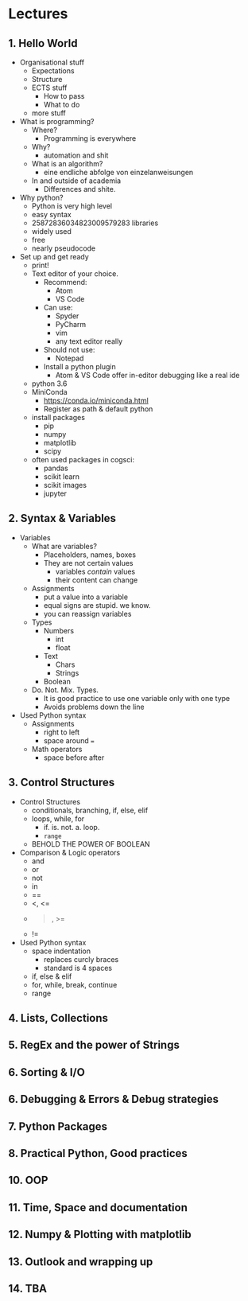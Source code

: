 # Lectures
## 1. Hello World
- Organisational stuff
    - Expectations
    - Structure
    - ECTS stuff
        - How to pass
        - What to do
    - more stuff
- What is programming?
    - Where?
        - Programming is everywhere
    - Why?
        - automation and shit
    - What is an algorithm?
        - eine endliche abfolge von einzelanweisungen
    - In and outside of academia
        - Differences and shite.
- Why python?
    - Python is very high level
    - easy syntax
    - 25872836034823009579283 libraries
    - widely used
    - free
    - nearly pseudocode
- Set up and get ready
    - print!
    - Text editor of your choice.
        - Recommend:
            - Atom
            - VS Code
        - Can use:
            - Spyder
            - PyCharm
            - vim
            - any text editor really
        - Should not use:
            - Notepad
        - Install a python plugin
            - Atom & VS Code offer in-editor debugging like a real ide
    - python 3.6
    - MiniConda
        - https://conda.io/miniconda.html
        - Register as path & default python
    - install packages
        - pip
        - numpy
        - matplotlib
        - scipy
    - often used packages in cogsci:
        - pandas
        - scikit learn
        - scikit images
        - jupyter
## 2. Syntax & Variables
- Variables
    - What are variables?
        - Placeholders, names, boxes
        - They are not certain values
            - variables *contain* values
            - their content can change
    - Assignments
        - put a value into a variable
        - equal signs are stupid. we know.
        - you can reassign variables
    - Types
        - Numbers
            - int
            - float
        - Text
            - Chars
            - Strings
        - Boolean
    - Do. Not. Mix. Types.
        - It is good practice to use one variable only with one type
        - Avoids problems down the line
- Used Python syntax
    - Assignments
        - right to left
        - space around `=`
    - Math operators
        - space before after
## 3. Control Structures
- Control Structures
    - conditionals, branching, if, else, elif
    - loops, while, for
        - if. is. not. a. loop.
        - `range`
    - BEHOLD THE POWER OF BOOLEAN
- Comparison & Logic operators
    - and
    - or
    - not
    - in
    - ==
    - <, <=
    - >, >=
    - !=
- Used Python syntax
    - space indentation
        - replaces curcly braces
        - standard is 4 spaces
    - if, else & elif
    - for, while, break, continue
    - range
## 4. Lists, Collections   
## 5. RegEx and the power of Strings
## 6. Sorting & I/O
## 6. Debugging & Errors & Debug strategies
## 7. Python Packages
## 8. Practical Python, Good practices
## 10. OOP
## 11. Time, Space and documentation
## 12. Numpy & Plotting with matplotlib
## 13. Outlook and wrapping up
## 14. TBA